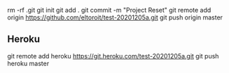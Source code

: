 rm -rf .git
git init
git add .
git commit -m "Project Reset"
git remote add origin https://github.com/eltoroit/test-20201205a.git
git push origin master

## Heroku

git remote add heroku https://git.heroku.com/test-20201205a.git
git push heroku master
